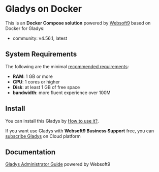 # Gladys on Docker  

This is an **Docker Compose solution** powered by [Websoft9](https://www.websoft9.com) based on Docker for Gladys:


 - community:  v4.56.1, latest


## System Requirements

The following are the minimal [recommended requirements](https://gladysassistant.com/docs):

* **RAM**: 1 GB or more
* **CPU**: 1 cores or higher
* **Disk**: at least 1 GB of free space
* **bandwidth**: more fluent experience over 100M  

## Install

You can install this Gladys by [How to use it?](https://github.com/Websoft9/docker-library#how-to-use-it).   

If you want use Gladys with **Websoft9 Business Support** free, you can [subscribe Gladys](https://www.websoft9.com/apps) on Cloud platform

## Documentation

[Gladys Administrator Guide](https://support.websoft9.com/docs/gladys) powered by Websoft9